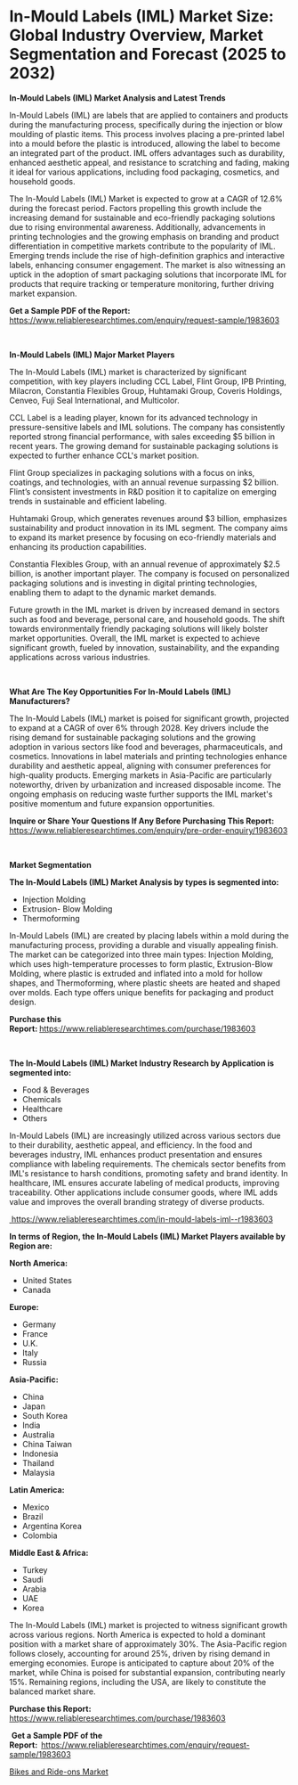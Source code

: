 <p><h1>In-Mould Labels (IML) Market Size: Global Industry Overview, Market Segmentation and Forecast (2025 to 2032)</h1></p><p><strong>In-Mould Labels (IML) Market Analysis and Latest Trends</strong></p>
<p><p>In-Mould Labels (IML) are labels that are applied to containers and products during the manufacturing process, specifically during the injection or blow moulding of plastic items. This process involves placing a pre-printed label into a mould before the plastic is introduced, allowing the label to become an integrated part of the product. IML offers advantages such as durability, enhanced aesthetic appeal, and resistance to scratching and fading, making it ideal for various applications, including food packaging, cosmetics, and household goods.</p><p>The In-Mould Labels (IML) Market is expected to grow at a CAGR of 12.6% during the forecast period. Factors propelling this growth include the increasing demand for sustainable and eco-friendly packaging solutions due to rising environmental awareness. Additionally, advancements in printing technologies and the growing emphasis on branding and product differentiation in competitive markets contribute to the popularity of IML. Emerging trends include the rise of high-definition graphics and interactive labels, enhancing consumer engagement. The market is also witnessing an uptick in the adoption of smart packaging solutions that incorporate IML for products that require tracking or temperature monitoring, further driving market expansion.</p></p>
<p><strong>Get a Sample PDF of the Report:&nbsp;</strong> <a href="https://www.reliableresearchtimes.com/enquiry/request-sample/1983603?utm_campaign=3585&utm_medium=2&utm_source=Github&utm_content=ia&utm_term=06042025&utm_id=in-mould-labels-iml">https://www.reliableresearchtimes.com/enquiry/request-sample/1983603</a></p>
<p>&nbsp;</p>
<p><strong>In-Mould Labels (IML) Major Market Players</strong></p>
<p><p>The In-Mould Labels (IML) market is characterized by significant competition, with key players including CCL Label, Flint Group, IPB Printing, Milacron, Constantia Flexibles Group, Huhtamaki Group, Coveris Holdings, Cenveo, Fuji Seal International, and Multicolor. </p><p>CCL Label is a leading player, known for its advanced technology in pressure-sensitive labels and IML solutions. The company has consistently reported strong financial performance, with sales exceeding $5 billion in recent years. The growing demand for sustainable packaging solutions is expected to further enhance CCL's market position.</p><p>Flint Group specializes in packaging solutions with a focus on inks, coatings, and technologies, with an annual revenue surpassing $2 billion. Flint’s consistent investments in R&D position it to capitalize on emerging trends in sustainable and efficient labeling.</p><p>Huhtamaki Group, which generates revenues around $3 billion, emphasizes sustainability and product innovation in its IML segment. The company aims to expand its market presence by focusing on eco-friendly materials and enhancing its production capabilities.</p><p>Constantia Flexibles Group, with an annual revenue of approximately $2.5 billion, is another important player. The company is focused on personalized packaging solutions and is investing in digital printing technologies, enabling them to adapt to the dynamic market demands.</p><p>Future growth in the IML market is driven by increased demand in sectors such as food and beverage, personal care, and household goods. The shift towards environmentally friendly packaging solutions will likely bolster market opportunities. Overall, the IML market is expected to achieve significant growth, fueled by innovation, sustainability, and the expanding applications across various industries.</p></p>
<p>&nbsp;</p>
<p><strong>What Are The Key Opportunities For In-Mould Labels (IML) Manufacturers?</strong></p>
<p><p>The In-Mould Labels (IML) market is poised for significant growth, projected to expand at a CAGR of over 6% through 2028. Key drivers include the rising demand for sustainable packaging solutions and the growing adoption in various sectors like food and beverages, pharmaceuticals, and cosmetics. Innovations in label materials and printing technologies enhance durability and aesthetic appeal, aligning with consumer preferences for high-quality products. Emerging markets in Asia-Pacific are particularly noteworthy, driven by urbanization and increased disposable income. The ongoing emphasis on reducing waste further supports the IML market's positive momentum and future expansion opportunities.</p></p>
<p><strong>Inquire or Share Your Questions If Any Before Purchasing This Report:</strong> <a href="https://www.reliableresearchtimes.com/enquiry/pre-order-enquiry/1983603?utm_campaign=3585&utm_medium=2&utm_source=Github&utm_content=ia&utm_term=06042025&utm_id=in-mould-labels-iml">https://www.reliableresearchtimes.com/enquiry/pre-order-enquiry/1983603</a></p>
<p>&nbsp;</p>
<p><strong>Market Segmentation</strong></p>
<p><strong>The In-Mould Labels (IML) Market Analysis by types is segmented into:</strong></p>
<p><ul><li>Injection Molding</li><li>Extrusion- Blow Molding</li><li>Thermoforming</li></ul></p>
<p><p>In-Mould Labels (IML) are created by placing labels within a mold during the manufacturing process, providing a durable and visually appealing finish. The market can be categorized into three main types: Injection Molding, which uses high-temperature processes to form plastic, Extrusion-Blow Molding, where plastic is extruded and inflated into a mold for hollow shapes, and Thermoforming, where plastic sheets are heated and shaped over molds. Each type offers unique benefits for packaging and product design.</p></p>
<p><strong>Purchase this Report:&nbsp;</strong><a href="https://www.reliableresearchtimes.com/purchase/1983603?utm_campaign=3585&utm_medium=2&utm_source=Github&utm_content=ia&utm_term=06042025&utm_id=in-mould-labels-iml">https://www.reliableresearchtimes.com/purchase/1983603</a></p>
<p>&nbsp;</p>
<p><strong>The In-Mould Labels (IML) Market Industry Research by Application is segmented into:</strong></p>
<p><ul><li>Food & Beverages</li><li>Chemicals</li><li>Healthcare</li><li>Others</li></ul></p>
<p><p>In-Mould Labels (IML) are increasingly utilized across various sectors due to their durability, aesthetic appeal, and efficiency. In the food and beverages industry, IML enhances product presentation and ensures compliance with labeling requirements. The chemicals sector benefits from IML's resistance to harsh conditions, promoting safety and brand identity. In healthcare, IML ensures accurate labeling of medical products, improving traceability. Other applications include consumer goods, where IML adds value and improves the overall branding strategy of diverse products.</p></p>
<p><a href="https://www.reliableresearchtimes.com/in-mould-labels-iml--r1983603?utm_campaign=3585&utm_medium=2&utm_source=Github&utm_content=ia&utm_term=06042025&utm_id=in-mould-labels-iml">&nbsp;https://www.reliableresearchtimes.com/in-mould-labels-iml--r1983603</a></p>
<p><strong>In terms of Region, the In-Mould Labels (IML) Market Players available by Region are:</strong></p>
<p>
    <p> <strong> North America: </strong>
        <ul>
            <li>United States</li>
            <li>Canada</li>
        </ul>
        </p> 
    <p> <strong> Europe: </strong>
        <ul>
            <li>Germany</li>
            <li>France</li>
            <li>U.K.</li>
            <li>Italy</li>
            <li>Russia</li>
        </ul>
        </p> 
    <p> <strong> Asia-Pacific: </strong>
        <ul>
            <li>China</li>
            <li>Japan</li>
            <li>South Korea</li>
            <li>India</li>
            <li>Australia</li>
            <li>China Taiwan</li>
            <li>Indonesia</li>
            <li>Thailand</li>
            <li>Malaysia</li>
        </ul>
        </p> 
    <p> <strong> Latin America: </strong>
        <ul>
            <li>Mexico</li>
            <li>Brazil</li>
            <li>Argentina Korea</li>
            <li>Colombia</li>
        </ul>
        </p> 
    <p> <strong> Middle East & Africa: </strong>
        <ul>
            <li>Turkey</li>
            <li>Saudi</li>
            <li>Arabia</li>
            <li>UAE</li>
            <li>Korea</li>
        </ul>
    </p>
    </p>
<p><p>The In-Mould Labels (IML) market is projected to witness significant growth across various regions. North America is expected to hold a dominant position with a market share of approximately 30%. The Asia-Pacific region follows closely, accounting for around 25%, driven by rising demand in emerging economies. Europe is anticipated to capture about 20% of the market, while China is poised for substantial expansion, contributing nearly 15%. Remaining regions, including the USA, are likely to constitute the balanced market share.</p></p>
<p><strong>Purchase this Report: </strong><a href="https://www.reliableresearchtimes.com/purchase/1983603?utm_campaign=3585&utm_medium=2&utm_source=Github&utm_content=ia&utm_term=06042025&utm_id=in-mould-labels-iml">https://www.reliableresearchtimes.com/purchase/1983603</a></p>
<p>&nbsp;<strong>Get a Sample PDF of the Report:&nbsp;&nbsp;</strong><a href="https://www.reliableresearchtimes.com/enquiry/request-sample/1983603?utm_campaign=3585&utm_medium=2&utm_source=Github&utm_content=ia&utm_term=06042025&utm_id=in-mould-labels-iml">https://www.reliableresearchtimes.com/enquiry/request-sample/1983603</a></p>
<p><strong></strong></p>
<p><p><a href="https://github.com/yepezkommakp/Market-Research-Report-List-1/blob/main/bikes-and-ride-ons-market.md?utm_campaign=3585&utm_medium=2&utm_source=Github&utm_content=ia&utm_term=06042025&utm_id=in-mould-labels-iml">Bikes and Ride-ons Market</a></p></p>